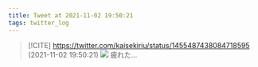 ```yaml
---
title: Tweet at 2021-11-02 19:50:21
tags: twitter_log
---
```


> [!CITE] https://twitter.com/kaisekiriu/status/1455487438084718595 (2021-11-02 19:50:21)
> ![](https://twitter.com/kaisekiriu/status/1455487438084718595)
> 疲れた…
